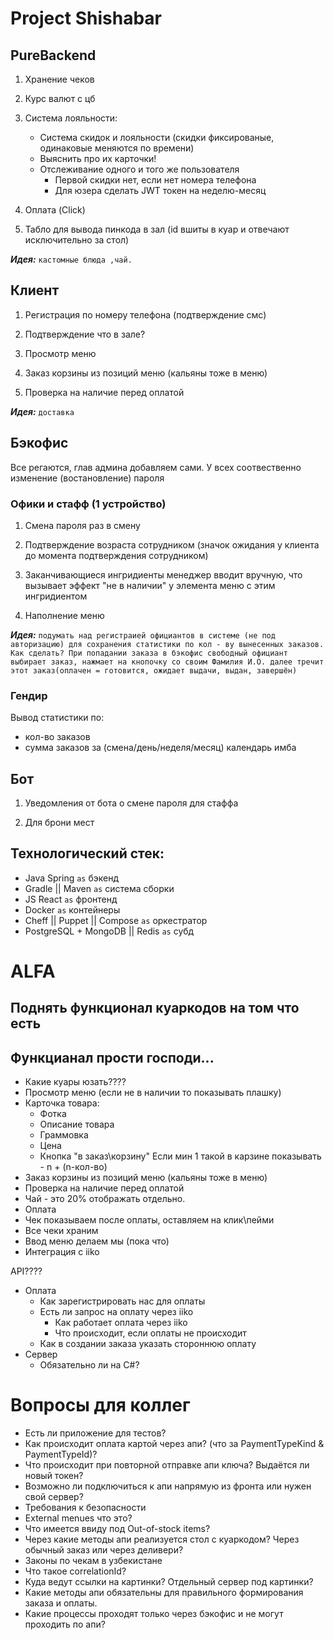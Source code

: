 # Project Shishabar

## PureBackend

1. Хранение чеков

2. Курс валют с цб 

3. Система лояльности:
   - Система скидок и лояльности (скидки фиксированые, одинаковые меняются по времени)
   - Выяснить про их карточки!
   - Отслеживание одного и того же пользователя 
     - Первой скидки нет, если нет номера телефона
     - Для юзера сделать JWT токен на неделю-месяц

4. Оплата (Click)

5. Табло для вывода пинкода в зал (id вшиты в куар и отвечают исключительно за стол)

***Идея:***
    `кастомные блюда ,чай.`

## Клиент

1. Регистрация по номеру телефона (подтверждение смс)

2. Подтверждение что в зале?

3. Просмотр меню

4. Заказ корзины из позиций меню (кальяны тоже в меню)

5. Проверка на наличие перед оплатой

***Идея:***
    `доставка`


## Бэкофис

Все регаются, глав админа добавляем сами. У всех соотвественно изменение (востановление) пароля

### Офики и стафф (1 устройство)
1. Смена пароля раз в смену

2. Подтверждение возраста сотрудником (значок ожидания у клиента до момента подтверждения сотрудником)

3. Заканчивающиеся ингридиенты менеджер вводит вручную, что вызывает эффект "не в наличии" у элемента меню с этим ингридиентом

4. Наполнение меню

***Идея:***
    `подумать над регистраией официантов в системе (не под авторизацию) для сохранения статистики по кол - ву вынесенных заказов.
Как сделать? При попадании заказа в бэкофис свободный официант выбирает заказ, нажмает на кнопочку со своим Фамилия И.О. далее тречит этот заказ(оплачен = готовится, ожидает выдачи, выдан, завершён)`


### Гендир 

Вывод статистики по:
- кол-во заказов
- сумма заказов за (смена/день/неделя/месяц) календарь имба

## Бот
    
1. Уведомления от бота о смене пароля для стаффа

2. Для брони мест

## Технологический стек:
- Java Spring `as` бэкенд 
- Gradle || Maven `as` система сборки
- JS React `as` фронтенд
- Docker `as` контейнеры
- Cheff || Puppet || Compose `as` оркестратор
- PostgreSQL + MongoDB || Redis `as` субд

# ALFA
## Поднять функционал куаркодов на том что есть

## Функцианал прости господи...

- Какие куары юзать????
- Просмотр меню (если не в наличии то показывать плашку)
- Карточка товара:
  - Фотка
  - Описание товара
  - Граммовка
  - Цена
  - Кнопка "в заказ\корзину" Если мин 1 такой в карзине показывать - n + (n-кол-во)
- Заказ корзины из позиций меню (кальяны тоже в меню)
- Проверка на наличие перед оплатой
- Чай - это 20% отображать отдельно.
- Оплата
- Чек показываем после оплаты, оставляем на клик\пейми
- Все чеки храним
- Ввод меню делаем мы (пока что)
- Интеграция с iiko

API????

- Оплата
  - Как зарегистрировать нас для оплаты
  - Есть ли запрос на оплату через iiko
    - Как работает оплата через iiko
    - Что происходит, если оплаты не происходит
  - Как в создании заказа указать стороннюю оплату
- Сервер
  - Обязательно ли на C#?

# Вопросы для коллег

- Есть ли приложение для тестов?
- Как происходит оплата картой через апи? (что за PaymentTypeKind & PaymentTypeId)?
- Что происходит при повторной отправке апи ключа? Выдаётся ли новый токен?
- Возможно ли подключиться к апи напрямую из фронта или нужен свой сервер?
- Требования к безопасности
- External menues что это?
- Что имеется ввиду под Out-of-stock items?
- Через какие методы апи реализуется стол с куаркодом? Через обычный заказ или через деливери?
- Законы по чекам в узбекистане
- Что такое correlationId?
- Куда ведут ссылки на картинки? Отдельный сервер под картинки?
- Какие методы апи обязательны для правильного формирования заказа и оплаты.
- Какие процессы проходят только через бэкофис и не могут проходить по апи?
